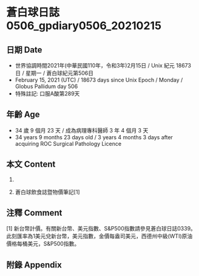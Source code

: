 [_metadata_:encoding]: - "utf-8"
[_metadata_:language]: - "zh-Hant-TW"
[_metadata_:fileformat]: - "markdown"
[_metadata_:MIME_type]: - "text/plain"
[_metadata_:markdown_version]: - "commonmark version 0.29"
[_metadata_:markdown_spec]: - "https://spec.commonmark.org/0.29/"

# 蒼白球日誌0506_gpdiary0506_20210215 #

## 日期 Date ##

* 世界協調時間2021年(中華民國110年，令和3年)2月15日 / Unix 紀元 18673 日 / 星期一 / 蒼白球紀元第506日
* February 15, 2021 (UTC) / 18673 days since Unix Epoch / Monday / Globus Pallidum day 506
* 特殊註記: 口服A酸第289天

## 年齡 Age ##

* 34 歲 9 個月 23 天 / 成為病理專科醫師 3 年 4 個月 3 天
* 34 years 9 months 23 days old / 3 years 4 months 3 days after acquiring ROC Surgical Pathology Licence

## 本文 Content ##

1. 

    
2. 蒼白球飲食誌暨物價筆記[1]

    

## 注釋 Comment ##

[1] 新台幣計價。有關新台幣、美元指數、S&P500指數請參見蒼白球日誌0339。此刻匯率為1美元兌新台幣，美元指數，金價每盎司美元，西德州中級(WTI)原油價格每桶美元，S&P500指數。



## 附錄 Appendix ##

